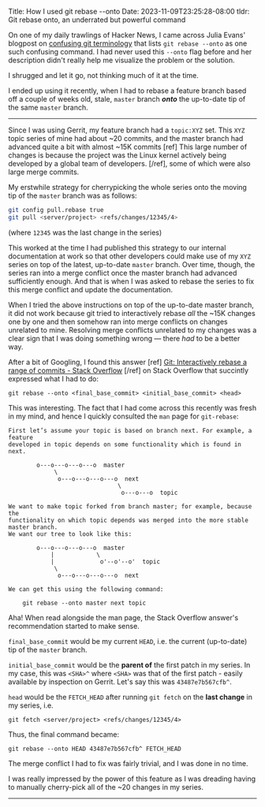 Title: How I used git rebase --onto
Date: 2023-11-09T23:25:28-08:00
tldr: Git rebase onto, an underrated but powerful command

On one of my daily trawlings of Hacker News, I came across Julia Evans' blogpost on
[confusing git
terminology](https://jvns.ca/blog/2023/11/01/confusing-git-terminology/#rebase-onto)
that lists `git rebase --onto` as one such confusing command. I had never used this
`--onto` flag before and her description didn't really help me visualize the problem
or the solution.

I shrugged and let it go, not thinking much of it at the time.

I ended up using it recently, when I had to rebase a feature branch based off a
couple of weeks old, stale, `master` branch ***onto*** the up-to-date tip of the
same `master` branch.

***

Since I was using Gerrit, my feature branch had a `topic:XYZ` set. This `XYZ` topic
series of mine had about ~20 commits, and the master branch had advanced quite a bit
with almost ~15K commits [ref] This large number of changes is because the project
was the Linux kernel actively being developed by a global team of developers. [/ref],
some of which were also large merge commits.

My erstwhile strategy for cherrypicking the whole series onto the moving tip of the
`master` branch was as follows:

```bash
git config pull.rebase true
git pull <server/project> <refs/changes/12345/4>
```

(where `12345` was the last change in the series)

This worked at the time I had published this strategy to our internal documentation
at work so that other developers could make use of my `XYZ` series on top of the
latest, up-to-date `master` branch. Over time, though, the series ran into a merge
conflict once the master branch had advanced sufficiently enough. And that is when I
was asked to rebase the series to fix this merge conflict and update the
documentation.

When I tried the above instructions on top of the up-to-date master branch, it did
not work because git tried to interactively rebase _all_ the ~15K changes one by one
and then somehow ran into merge conflicts on changes unrelated to mine. Resolving
merge conflicts unrelated to my changes was a clear sign that I was doing something
wrong &mdash; there _had_ to be a better way.

After a bit of Googling, I found this answer [ref]
[Git: Interactively rebase a range of commits - Stack
Overflow](https://stackoverflow.com/questions/45336573/git-interactively-rebase-a-range-of-commits)
[/ref]
on Stack Overflow that succintly expressed what I had to do:

```
git rebase --onto <final_base_commit> <initial_base_commit> <head>
```

This was interesting. The fact that I had come across this recently was fresh in my
mind, and hence I quickly consulted the `man` page for `git-rebase`:

```
First let’s assume your topic is based on branch next. For example, a feature
developed in topic depends on some functionality which is found in next.

        o---o---o---o---o  master
             \
              o---o---o---o---o  next
                               \
                                o---o---o  topic

We want to make topic forked from branch master; for example, because the
functionality on which topic depends was merged into the more stable master branch.
We want our tree to look like this:

        o---o---o---o---o  master
            |            \
            |             o'--o'--o'  topic
             \
              o---o---o---o---o  next

We can get this using the following command:

    git rebase --onto master next topic
```


Aha! When read alongside the man page, the Stack Overflow answer's recommendation
started to make sense.

`final_base_commit` would be my current `HEAD`, i.e. the current (up-to-date)
tip of the `master` branch.

`initial_base_commit` would be the **parent of** the first patch in my series.
In my case, this was `<SHA>^` where `<SHA>` was that of the first patch - easily
available by inspection on Gerrit. Let's say this was `43487e7b567cfb^`.

`head` would be the `FETCH_HEAD` after running `git fetch` on the **last change** in
my series, i.e.
```
git fetch <server/project> <refs/changes/12345/4>
```

Thus, the final command became:

```
git rebase --onto HEAD 43487e7b567cfb^ FETCH_HEAD
```
The merge conflict I had to fix was fairly trivial, and I was done in no time.

I was really impressed by the power of this feature as I was dreading having to
manually cherry-pick all of the ~20 changes in my series.

---
